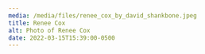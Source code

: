 ```yaml
---
media: /media/files/renee_cox_by_david_shankbone.jpeg
title: Renee Cox
alt: Photo of Renee Cox
date: 2022-03-15T15:39:00-0500
---
```

